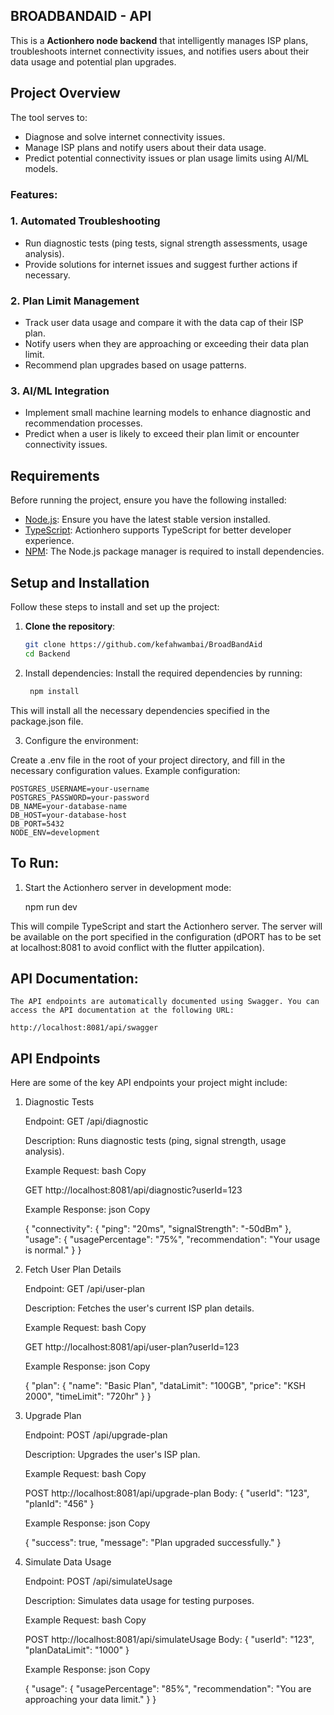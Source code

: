 ## BROADBANDAID - API

This is a **Actionhero node backend** that intelligently manages ISP plans, troubleshoots internet connectivity issues, and notifies users about their data usage and potential plan upgrades. 

## Project Overview

The tool serves to:

- Diagnose and solve internet connectivity issues.
- Manage ISP plans and notify users about their data usage.
- Predict potential connectivity issues or plan usage limits using AI/ML models.


### Features:

### 1. Automated Troubleshooting
- Run diagnostic tests (ping tests, signal strength assessments, usage analysis).
- Provide solutions for internet issues and suggest further actions if necessary.

### 2. Plan Limit Management
- Track user data usage and compare it with the data cap of their ISP plan.
- Notify users when they are approaching or exceeding their data plan limit.
- Recommend plan upgrades based on usage patterns.

### 3. AI/ML Integration
- Implement small machine learning models to enhance diagnostic and recommendation processes.
- Predict when a user is likely to exceed their plan limit or encounter connectivity issues.


## Requirements

Before running the project, ensure you have the following installed:

- [Node.js](http://nodejs.org/): Ensure you have the latest stable version installed.
- [TypeScript](https://www.typescriptlang.org/): Actionhero supports TypeScript for better developer experience.
- [NPM](https://www.npmjs.com/): The Node.js package manager is required to install dependencies.

## Setup and Installation

Follow these steps to install and set up the project:

1. **Clone the repository**:

   ```bash
   git clone https://github.com/kefahwambai/BroadBandAid
   cd Backend

2. Install dependencies: Install the required dependencies by running:

   ```bash
    npm install

This will install all the necessary dependencies specified in the package.json file.

3. Configure the environment: 

Create a .env file in the root of your project directory, and fill in the necessary configuration values. Example configuration:

    
    POSTGRES_USERNAME=your-username
    POSTGRES_PASSWORD=your-password
    DB_NAME=your-database-name
    DB_HOST=your-database-host
    DB_PORT=5432
    NODE_ENV=development

## To Run:

1. Start the Actionhero server in development mode:
  
   npm run dev

This will compile TypeScript and start the Actionhero server. The server will be available on the port specified in the configuration (dPORT has to be set at localhost:8081 to avoid conflict with the flutter appilcation).


## API Documentation:

    The API endpoints are automatically documented using Swagger. You can access the API documentation at the following URL:

    http://localhost:8081/api/swagger

## API Endpoints

Here are some of the key API endpoints your project might include:
1. Diagnostic Tests

    Endpoint: GET /api/diagnostic

    Description: Runs diagnostic tests (ping, signal strength, usage analysis).

    Example Request:
    bash
    Copy

    GET http://localhost:8081/api/diagnostic?userId=123

    Example Response:
    json
    Copy

    {
      "connectivity": {
        "ping": "20ms",
        "signalStrength": "-50dBm"
      },
      "usage": {
        "usagePercentage": "75%",
        "recommendation": "Your usage is normal."
      }
    }

2. Fetch User Plan Details

    Endpoint: GET /api/user-plan

    Description: Fetches the user's current ISP plan details.

    Example Request:
    bash
    Copy

    GET http://localhost:8081/api/user-plan?userId=123

    Example Response:
    json
    Copy

    {
      "plan": {
        "name": "Basic Plan",
        "dataLimit": "100GB",
        "price": "KSH 2000",
        "timeLimit": "720hr"
      }
    }

3. Upgrade Plan

    Endpoint: POST /api/upgrade-plan

    Description: Upgrades the user's ISP plan.

    Example Request:
    bash
    Copy

    POST http://localhost:8081/api/upgrade-plan
    Body: {
      "userId": "123",
      "planId": "456"
    }

    Example Response:
    json
    Copy

    {
      "success": true,
      "message": "Plan upgraded successfully."
    }

4. Simulate Data Usage

    Endpoint: POST /api/simulateUsage

    Description: Simulates data usage for testing purposes.

    Example Request:
    bash
    Copy

    POST http://localhost:8081/api/simulateUsage
    Body: {
      "userId": "123",
      "planDataLimit": "1000"
    }

    Example Response:
    json
    Copy

    {
      "usage": {
        "usagePercentage": "85%",
        "recommendation": "You are approaching your data limit."
      }
    }

